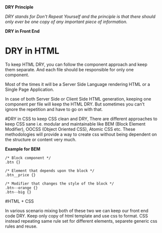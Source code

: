 
**DRY Principle**

*DRY stands for Don't Repeat Yourself and the principle is that there should only ever be one copy of any important piece of information.*

**DRY in Front End**

# DRY in HTML

To keep HTML DRY, you can follow the component approach and keep them separate. And each file should be responsible for only one component.

Most of the times it will be a Server Side Language rendering HTML or a Single Page Application.

In case of both Server Side or Client Side HTML generation, keeping one component per file will keep the HTML DRY. But sometimes you can't ignore the repetition and have to go on with that.


#DRY in CSS
to keep CSS clean and DRY, There are different approaches to keep CSS sane i.e. modular and maintainable like BEM (Block Element Modifier), OOCSS (Object Oriented CSS), Atomic CSS etc. These methodologies will provide a way to create css without being dependent on the structure or content very much.

**Example for BEM**
```
/* Block component */
.btn {}

/* Element that depends upon the block */ 
.btn__price {}

/* Modifier that changes the style of the block */
.btn--orange {} 
.btn--big {}
```

#HTML + CSS

In various scenario mixing both of these two we can keep our front end code DRY.
Keep only copy of html template and use css to format.
CSS instead repeating same rule set for different elements, separete generic css rules and reuse.

